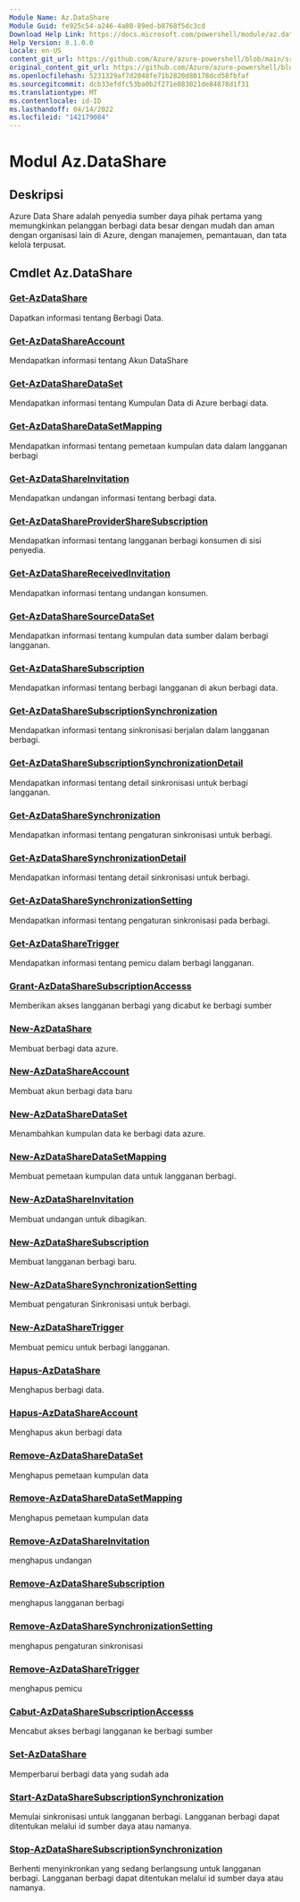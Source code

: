 ```yaml
---
Module Name: Az.DataShare
Module Guid: fe925c54-a246-4a80-89ed-b8768f5dc3cd
Download Help Link: https://docs.microsoft.com/powershell/module/az.datashare
Help Version: 0.1.0.0
Locale: en-US
content_git_url: https://github.com/Azure/azure-powershell/blob/main/src/DataShare/DataShare/help/Az.DataShare.md
original_content_git_url: https://github.com/Azure/azure-powershell/blob/main/src/DataShare/DataShare/help/Az.DataShare.md
ms.openlocfilehash: 5231329af7d2048fe71b2820d80178dcd58fbfaf
ms.sourcegitcommit: dcb33efdfc53ba0b2f271e883021de84878d1f31
ms.translationtype: MT
ms.contentlocale: id-ID
ms.lasthandoff: 04/14/2022
ms.locfileid: "142179084"
---
```

# Modul Az.DataShare
## Deskripsi
Azure Data Share adalah penyedia sumber daya pihak pertama yang memungkinkan pelanggan berbagi data besar dengan mudah dan aman dengan organisasi lain di Azure, dengan manajemen, pemantauan, dan tata kelola terpusat.

## Cmdlet Az.DataShare
### [Get-AzDataShare](Get-AzDataShare.md)
Dapatkan informasi tentang Berbagi Data.

### [Get-AzDataShareAccount](Get-AzDataShareAccount.md)
Mendapatkan informasi tentang Akun DataShare

### [Get-AzDataShareDataSet](Get-AzDataShareDataSet.md)
Mendapatkan informasi tentang Kumpulan Data di Azure berbagi data.

### [Get-AzDataShareDataSetMapping](Get-AzDataShareDataSetMapping.md)
Mendapatkan informasi tentang pemetaan kumpulan data dalam langganan berbagi

### [Get-AzDataShareInvitation](Get-AzDataShareInvitation.md)
Mendapatkan undangan informasi tentang berbagi data.

### [Get-AzDataShareProviderShareSubscription](Get-AzDataShareProviderShareSubscription.md)
Mendapatkan informasi tentang langganan berbagi konsumen di sisi penyedia.

### [Get-AzDataShareReceivedInvitation](Get-AzDataShareReceivedInvitation.md)
Mendapatkan informasi tentang undangan konsumen.

### [Get-AzDataShareSourceDataSet](Get-AzDataShareSourceDataSet.md)
Mendapatkan informasi tentang kumpulan data sumber dalam berbagi langganan.

### [Get-AzDataShareSubscription](Get-AzDataShareSubscription.md)
Mendapatkan informasi tentang berbagi langganan di akun berbagi data.

### [Get-AzDataShareSubscriptionSynchronization](Get-AzDataShareSubscriptionSynchronization.md)
Mendapatkan informasi tentang sinkronisasi berjalan dalam langganan berbagi.

### [Get-AzDataShareSubscriptionSynchronizationDetail](Get-AzDataShareSubscriptionSynchronizationDetail.md)
Mendapatkan informasi tentang detail sinkronisasi untuk berbagi langganan.

### [Get-AzDataShareSynchronization](Get-AzDataShareSynchronization.md)
Mendapatkan informasi tentang pengaturan sinkronisasi untuk berbagi.

### [Get-AzDataShareSynchronizationDetail](Get-AzDataShareSynchronizationDetail.md)
Mendapatkan informasi tentang detail sinkronisasi untuk berbagi.

### [Get-AzDataShareSynchronizationSetting](Get-AzDataShareSynchronizationSetting.md)
Mendapatkan informasi tentang pengaturan sinkronisasi pada berbagi.

### [Get-AzDataShareTrigger](Get-AzDataShareTrigger.md)
Mendapatkan informasi tentang pemicu dalam berbagi langganan.

### [Grant-AzDataShareSubscriptionAccesss](Grant-AzDataShareSubscriptionAccess.md)
Memberikan akses langganan berbagi yang dicabut ke berbagi sumber

### [New-AzDataShare](New-AzDataShare.md)
Membuat berbagi data azure.

### [New-AzDataShareAccount](New-AzDataShareAccount.md)
Membuat akun berbagi data baru

### [New-AzDataShareDataSet](New-AzDataShareDataSet.md)
Menambahkan kumpulan data ke berbagi data azure.

### [New-AzDataShareDataSetMapping](New-AzDataShareDataSetMapping.md)
Membuat pemetaan kumpulan data untuk langganan berbagi.

### [New-AzDataShareInvitation](New-AzDataShareInvitation.md)
Membuat undangan untuk dibagikan.

### [New-AzDataShareSubscription](New-AzDataShareSubscription.md)
Membuat langganan berbagi baru.

### [New-AzDataShareSynchronizationSetting](New-AzDataShareSynchronizationSetting.md)
Membuat pengaturan Sinkronisasi untuk berbagi.

### [New-AzDataShareTrigger](New-AzDataShareTrigger.md)
Membuat pemicu untuk berbagi langganan.

### [Hapus-AzDataShare](Remove-AzDataShare.md)
Menghapus berbagi data.

### [Hapus-AzDataShareAccount](Remove-AzDataShareAccount.md)
Menghapus akun berbagi data

### [Remove-AzDataShareDataSet](Remove-AzDataShareDataSet.md)
Menghapus pemetaan kumpulan data

### [Remove-AzDataShareDataSetMapping](Remove-AzDataShareDataSetMapping.md)
Menghapus pemetaan kumpulan data

### [Remove-AzDataShareInvitation](Remove-AzDataShareInvitation.md)
menghapus undangan

### [Remove-AzDataShareSubscription](Remove-AzDataShareSubscription.md)
menghapus langganan berbagi

### [Remove-AzDataShareSynchronizationSetting](Remove-AzDataShareSynchronizationSetting.md)
menghapus pengaturan sinkronisasi

### [Remove-AzDataShareTrigger](Remove-AzDataShareTrigger.md)
menghapus pemicu

### [Cabut-AzDataShareSubscriptionAccesss](Revoke-AzDataShareSubscriptionAccess.md)
Mencabut akses berbagi langganan ke berbagi sumber

### [Set-AzDataShare](Set-AzDataShare.md)
Memperbarui berbagi data yang sudah ada

### [Start-AzDataShareSubscriptionSynchronization](Start-AzDataShareSubscriptionSynchronization.md)
Memulai sinkronisasi untuk langganan berbagi. Langganan berbagi dapat ditentukan melalui id sumber daya atau namanya.

### [Stop-AzDataShareSubscriptionSynchronization](Stop-AzDataShareSubscriptionSynchronization.md)
Berhenti menyinkronkan yang sedang berlangsung untuk langganan berbagi. Langganan berbagi dapat ditentukan melalui id sumber daya atau namanya.

